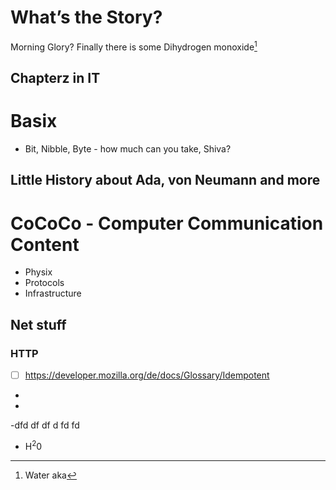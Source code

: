 # What’s the Story?

Morning Glory? Finally there is some Dihydrogen monoxide[^1]


## Chapterz in IT 

# Basix

- Bit, Nibble, Byte - how much can you take, Shiva?

## Little History about Ada, von Neumann and more


# CoCoCo - Computer Communication Content
- Physix
- Protocols
- Infrastructure

## Net stuff

### HTTP 
- [ ] https://developer.mozilla.org/de/docs/Glossary/Idempotent






-
-
-dfd
df
df
d
fd
fd



[^1]: Water aka
- H<sup>2</sup>0 
